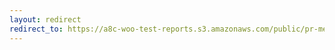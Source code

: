 ```yaml
---
layout: redirect
redirect_to: https://a8c-woo-test-reports.s3.amazonaws.com/public/pr-merge/43832/e2e/index.html
---
```

